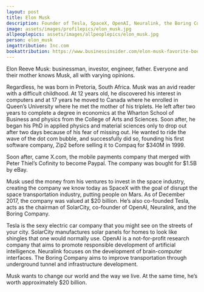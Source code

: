 ```yaml
---
layout: post
title: Elon Musk
description: Founder of Tesla, SpaceX, OpenAI, Neuralink, the Boring Company, Ex-Paypal
image: assets/images/profilepics/elon_musk.jpg
allpeoplepics: assets/images/allpeoplepics/elon_musk.jpg
person: elon_musk
imgattribution: Inc.com
bookattribution: https://www.businessinsider.com/elon-musk-favorite-books-2015-10
---
```


Elon Reeve Musk: businessman, investor, engineer, father. Everyone and their mother knows Musk, all with varying opinions. 

Regardless, he was born in Pretoria, South Africa. Musk was an avid reader with a difficult childhood. At 12 years old, he discovered his interest in computers and at 17 years he moved to Canada where he enrolled in Queen’s University where he met the mother of his triplets. He left after two years to complete a degree in economics at the Wharton School of Business and physics from the College of Arts and Sciences. Soon after, he began his PhD in applied physics and material sciences only to drop out after two days because of his fear of missing out. He wanted to ride the wave of the dot com bubble, and successfully did so, founding his first software company, Zip2 before selling it to Compaq for $340M in 1999. 

Soon after, came X.com, the mobile payments company that merged with Peter Thiel’s Cofinity to become Paypal. The company was bought for $1.5B by eBay.

Musk used the money from his ventures to invest in the space industry, creating the company we know today as SpaceX with the goal of disrupt the space transportation industry, putting people on Mars. As of December 2017, the company was valued at $20 billion. He’s also co-founded Tesla, acts as the chairman of SolarCity, co-founder of OpenAI, Neuralink, and the Boring Company. 

Tesla is the sexy electric car company that you might see on the streets of your city. SolarCity manufactures solar panels for homes to look like shingles that one would normally use. OpenAI is a not-for-profit research company that aims to promote responsible development of artificial intelligence. Neuralink focuses on the development of brain-computer interfaces. The Boring Company aims to improve transportation through underground tunnel and infrastructure development. 

Musk wants to change our world and the way we live. At the same time, he’s worth approximately $20 billion. 




